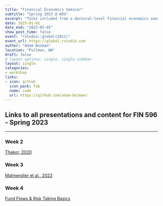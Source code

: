 ```yaml
---
title: "Financial Economics Seminar"
subtitle: "Spring 2023 @ WSU"
excerpt: "Talks included from a doctoral-level financial economics seminar covering advanced topics in financial intermediation, asset pricing, and behavioral finance."
date: 2023-01-01
date_end: "2023-05-05"
show_post_time: false
event: "rstudio::global(2021)"
event_url: https://global.rstudio.com
author: "Adam Bozman"
location: "Pullman, WA"
draft: false
# layout options: single, single-sidebar
layout: single
categories:
- workshop
links:
- icon: github
  icon_pack: fab
  name: code
  url: https://github.com/adam-bozman/
---
```

## Links to all presentations and content for FIN 596 - Spring 2023
--- 

### Week 2

[Thakor, 2020](https://www.adambozman.com/talks/financial-economics-seminar-2023/files/thakor-fintech.pptx)  

### Week 3

[Malmendier et al., 2022](https://www.adambozman.com/talks/financial-economics-seminar-2023/files/malmendier_2022.pptx)

### Week 4

[Fund Flows & Risk Taking Basics](https://www.adambozman.com/talks/financial-economics-seminar-2023/files/costly-search_tournaments-and-temptations)
